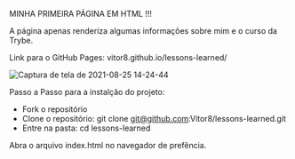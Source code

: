 MINHA PRIMEIRA PÁGINA EM HTML !!!

A página apenas renderiza algumas informações sobre mim e o curso da Trybe.

Link para o GitHub Pages: vitor8.github.io/lessons-learned/

![Captura de tela de 2021-08-25 14-24-44](https://user-images.githubusercontent.com/24492328/130837019-bde09f1d-a79a-49aa-aeec-0bef03dad290.png)

Passo a Passo para a instalção do projeto:

  - Fork o repositório
  - Clone o repositório: git clone git@github.com:Vitor8/lessons-learned.git
  - Entre na pasta: cd lessons-learned

Abra o arquivo index.html no navegador de prefência. 
